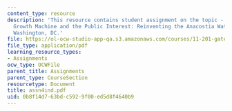 ```yaml
---
content_type: resource
description: 'This resource contains student assignment on the topic - Case 3: The
  Growth Machine and the Public Interest: Reinventing the Anacostia Waterfront in
  Washington, DC.'
file: https://ol-ocw-studio-app-qa.s3.amazonaws.com/courses/11-201-gateway-planning-action-fall-2005/0b8f14d763bdc5929f00ed5d8f4640b9_assn4ind.pdf
file_type: application/pdf
learning_resource_types:
- Assignments
ocw_type: OCWFile
parent_title: Assignments
parent_type: CourseSection
resourcetype: Document
title: assn4ind.pdf
uid: 0b8f14d7-63bd-c592-9f00-ed5d8f4640b9
---
```

